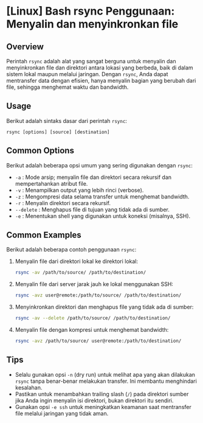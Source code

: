 # [Linux] Bash rsync Penggunaan: Menyalin dan menyinkronkan file

## Overview
Perintah `rsync` adalah alat yang sangat berguna untuk menyalin dan menyinkronkan file dan direktori antara lokasi yang berbeda, baik di dalam sistem lokal maupun melalui jaringan. Dengan `rsync`, Anda dapat mentransfer data dengan efisien, hanya menyalin bagian yang berubah dari file, sehingga menghemat waktu dan bandwidth.

## Usage
Berikut adalah sintaks dasar dari perintah `rsync`:

```
rsync [options] [source] [destination]
```

## Common Options
Berikut adalah beberapa opsi umum yang sering digunakan dengan `rsync`:

- `-a` : Mode arsip; menyalin file dan direktori secara rekursif dan mempertahankan atribut file.
- `-v` : Menampilkan output yang lebih rinci (verbose).
- `-z` : Mengompresi data selama transfer untuk menghemat bandwidth.
- `-r` : Menyalin direktori secara rekursif.
- `--delete` : Menghapus file di tujuan yang tidak ada di sumber.
- `-e` : Menentukan shell yang digunakan untuk koneksi (misalnya, SSH).

## Common Examples
Berikut adalah beberapa contoh penggunaan `rsync`:

1. Menyalin file dari direktori lokal ke direktori lokal:
   ```bash
   rsync -av /path/to/source/ /path/to/destination/
   ```

2. Menyalin file dari server jarak jauh ke lokal menggunakan SSH:
   ```bash
   rsync -avz user@remote:/path/to/source/ /path/to/destination/
   ```

3. Menyinkronkan direktori dan menghapus file yang tidak ada di sumber:
   ```bash
   rsync -av --delete /path/to/source/ /path/to/destination/
   ```

4. Menyalin file dengan kompresi untuk menghemat bandwidth:
   ```bash
   rsync -avz /path/to/source/ user@remote:/path/to/destination/
   ```

## Tips
- Selalu gunakan opsi `-n` (dry run) untuk melihat apa yang akan dilakukan `rsync` tanpa benar-benar melakukan transfer. Ini membantu menghindari kesalahan.
- Pastikan untuk menambahkan trailing slash (`/`) pada direktori sumber jika Anda ingin menyalin isi direktori, bukan direktori itu sendiri.
- Gunakan opsi `-e ssh` untuk meningkatkan keamanan saat mentransfer file melalui jaringan yang tidak aman.